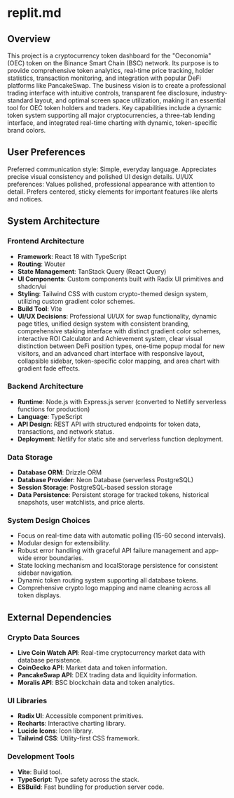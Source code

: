 # replit.md

## Overview
This project is a cryptocurrency token dashboard for the "Oeconomia" (OEC) token on the Binance Smart Chain (BSC) network. Its purpose is to provide comprehensive token analytics, real-time price tracking, holder statistics, transaction monitoring, and integration with popular DeFi platforms like PancakeSwap. The business vision is to create a professional trading interface with intuitive controls, transparent fee disclosure, industry-standard layout, and optimal screen space utilization, making it an essential tool for OEC token holders and traders. Key capabilities include a dynamic token system supporting all major cryptocurrencies, a three-tab lending interface, and integrated real-time charting with dynamic, token-specific brand colors.

## User Preferences
Preferred communication style: Simple, everyday language. Appreciates precise visual consistency and polished UI design details.
UI/UX preferences: Values polished, professional appearance with attention to detail. Prefers centered, sticky elements for important features like alerts and notices.

## System Architecture

### Frontend Architecture
- **Framework**: React 18 with TypeScript
- **Routing**: Wouter
- **State Management**: TanStack Query (React Query)
- **UI Components**: Custom components built with Radix UI primitives and shadcn/ui
- **Styling**: Tailwind CSS with custom crypto-themed design system, utilizing custom gradient color schemes.
- **Build Tool**: Vite
- **UI/UX Decisions**: Professional UI/UX for swap functionality, dynamic page titles, unified design system with consistent branding, comprehensive staking interface with distinct gradient color schemes, interactive ROI Calculator and Achievement system, clear visual distinction between DeFi position types, one-time popup modal for new visitors, and an advanced chart interface with responsive layout, collapsible sidebar, token-specific color mapping, and area chart with gradient fade effects.

### Backend Architecture
- **Runtime**: Node.js with Express.js server (converted to Netlify serverless functions for production)
- **Language**: TypeScript
- **API Design**: REST API with structured endpoints for token data, transactions, and network status.
- **Deployment**: Netlify for static site and serverless function deployment.

### Data Storage
- **Database ORM**: Drizzle ORM
- **Database Provider**: Neon Database (serverless PostgreSQL)
- **Session Storage**: PostgreSQL-based session storage
- **Data Persistence**: Persistent storage for tracked tokens, historical snapshots, user watchlists, and price alerts.

### System Design Choices
- Focus on real-time data with automatic polling (15-60 second intervals).
- Modular design for extensibility.
- Robust error handling with graceful API failure management and app-wide error boundaries.
- State locking mechanism and localStorage persistence for consistent sidebar navigation.
- Dynamic token routing system supporting all database tokens.
- Comprehensive crypto logo mapping and name cleaning across all token displays.

## External Dependencies

### Crypto Data Sources
- **Live Coin Watch API**: Real-time cryptocurrency market data with database persistence.
- **CoinGecko API**: Market data and token information.
- **PancakeSwap API**: DEX trading data and liquidity information.
- **Moralis API**: BSC blockchain data and token analytics.

### UI Libraries
- **Radix UI**: Accessible component primitives.
- **Recharts**: Interactive charting library.
- **Lucide Icons**: Icon library.
- **Tailwind CSS**: Utility-first CSS framework.

### Development Tools
- **Vite**: Build tool.
- **TypeScript**: Type safety across the stack.
- **ESBuild**: Fast bundling for production server code.